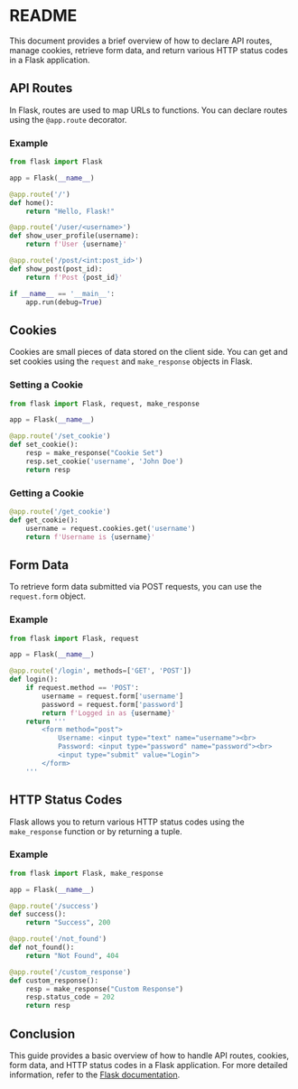 # README 

This document provides a brief overview of how to declare API routes, manage cookies, retrieve form data, and return various HTTP status codes in a Flask application.

## API Routes

In Flask, routes are used to map URLs to functions. You can declare routes using the `@app.route` decorator.

### Example
```python
from flask import Flask

app = Flask(__name__)

@app.route('/')
def home():
    return "Hello, Flask!"

@app.route('/user/<username>')
def show_user_profile(username):
    return f'User {username}'

@app.route('/post/<int:post_id>')
def show_post(post_id):
    return f'Post {post_id}'

if __name__ == '__main__':
    app.run(debug=True)
```

## Cookies

Cookies are small pieces of data stored on the client side. You can get and set cookies using the `request` and `make_response` objects in Flask.

### Setting a Cookie
```python
from flask import Flask, request, make_response

app = Flask(__name__)

@app.route('/set_cookie')
def set_cookie():
    resp = make_response("Cookie Set")
    resp.set_cookie('username', 'John Doe')
    return resp
```

### Getting a Cookie
```python
@app.route('/get_cookie')
def get_cookie():
    username = request.cookies.get('username')
    return f'Username is {username}'
```

## Form Data

To retrieve form data submitted via POST requests, you can use the `request.form` object.

### Example
```python
from flask import Flask, request

app = Flask(__name__)

@app.route('/login', methods=['GET', 'POST'])
def login():
    if request.method == 'POST':
        username = request.form['username']
        password = request.form['password']
        return f'Logged in as {username}'
    return '''
        <form method="post">
            Username: <input type="text" name="username"><br>
            Password: <input type="password" name="password"><br>
            <input type="submit" value="Login">
        </form>
    '''
```

## HTTP Status Codes

Flask allows you to return various HTTP status codes using the `make_response` function or by returning a tuple.

### Example
```python
from flask import Flask, make_response

app = Flask(__name__)

@app.route('/success')
def success():
    return "Success", 200

@app.route('/not_found')
def not_found():
    return "Not Found", 404

@app.route('/custom_response')
def custom_response():
    resp = make_response("Custom Response")
    resp.status_code = 202
    return resp
```

## Conclusion

This guide provides a basic overview of how to handle API routes, cookies, form data, and HTTP status codes in a Flask application. For more detailed information, refer to the [Flask documentation](https://flask.palletsprojects.com/).
